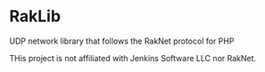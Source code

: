 # RakLib

UDP network library that follows the RakNet protocol for PHP


THis project is not affiliated with Jenkins Software LLC nor RakNet.
